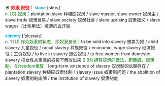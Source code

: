☀ <font color="red">**奴隶 奴役：**</font>
<font color="sky blue">**slave**</font> [sleɪv]  
<font color="rgb(227, 108, 9)">n. [C] 奴隶：</font>plantation slave 种植园奴隶 / slave master, slave owner 奴隶主 / slave trade 奴隶贸易 / slave society 奴隶社会 / slave uprising 奴隶起义 / slave wages（比喻用法）微薄的血汗钱

<font color="sky blue">**slavery**</font> ['sleɪvərɪ]  
<font color="rgb(227, 108, 9)">n. 1 [U] 作为奴隶的状态，即奴隶身份：</font>to be sold into slavery 被卖为奴 / child slavery 儿童奴役 / racial slavery 种族奴役 / economic, wage slavery 经济奴役；工资奴役 / to live in slavery 遭受奴役 / to free women from domestic slavery 把女性从家庭的奴役下解放出来 <font color="rgb(227, 108, 9)">2 [U]  拥有奴隶的做法，即蓄奴，奴隶制。与freedom相反：</font>long-term existence of slavery 奴隶制的长期存在 / plantation slavery 种植园奴隶体制 / slavery issue 奴隶制问题 / the abolition of slavery 奴隶制的废除 / the institution of slavery 奴隶制度

